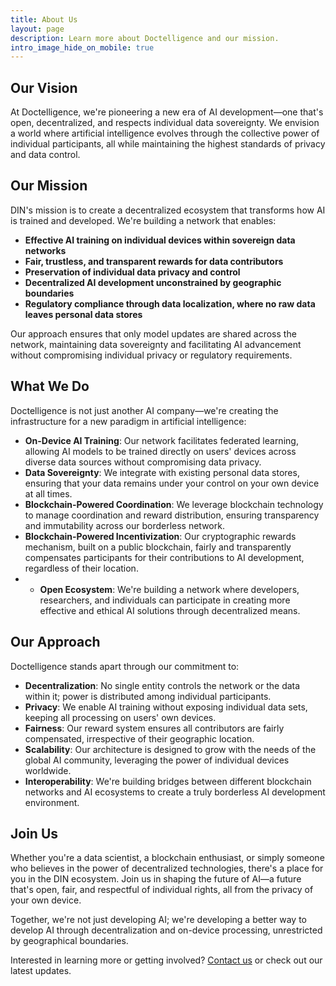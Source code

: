 ```yaml
---
title: About Us
layout: page
description: Learn more about Doctelligence and our mission.
intro_image_hide_on_mobile: true
---
```


## Our Vision

At Doctelligence, we're pioneering a new era of AI development—one that's open, decentralized, and respects individual data sovereignty. We envision a world where artificial intelligence evolves through the collective power of individual participants, all while maintaining the highest standards of privacy and data control.

## Our Mission

DIN's mission is to create a decentralized ecosystem that transforms how AI is trained and developed. We're building a network that enables:

- **Effective AI training on individual devices within sovereign data networks**
- **Fair, trustless, and transparent rewards for data contributors**
- **Preservation of individual data privacy and control**
- **Decentralized AI development unconstrained by geographic boundaries**
- **Regulatory compliance through data localization, where no raw data leaves personal data stores**

Our approach ensures that only model updates are shared across the network, maintaining data sovereignty and facilitating AI advancement without compromising individual privacy or regulatory requirements.

## What We Do

Doctelligence is not just another AI company—we're creating the infrastructure for a new paradigm in artificial intelligence:

- **On-Device AI Training**: Our network facilitates federated learning, allowing AI models to be trained directly on users' devices across diverse data sources without compromising data privacy.
- **Data Sovereignty**: We integrate with existing personal data stores, ensuring that your data remains under your control on your own device at all times.
- **Blockchain-Powered Coordination**: We leverage blockchain technology to manage coordination and reward distribution, ensuring transparency and immutability across our borderless network.
- **Blockchain-Powered Incentivization**: Our cryptographic rewards mechanism, built on a public blockchain, fairly and transparently compensates participants for their contributions to AI development, regardless of their location.
- - **Open Ecosystem**: We're building a network where developers, researchers, and individuals can participate in creating more effective and ethical AI solutions through decentralized means.

## Our Approach

Doctelligence stands apart through our commitment to:

- **Decentralization**: No single entity controls the network or the data within it; power is distributed among individual participants.
- **Privacy**: We enable AI training without exposing individual data sets, keeping all processing on users' own devices.
- **Fairness**: Our reward system ensures all contributors are fairly compensated, irrespective of their geographic location.
- **Scalability**: Our architecture is designed to grow with the needs of the global AI community, leveraging the power of individual devices worldwide.
- **Interoperability**: We're building bridges between different blockchain networks and AI ecosystems to create a truly borderless AI development environment.

## Join Us

Whether you're a data scientist, a blockchain enthusiast, or simply someone who believes in the power of decentralized technologies, there's a place for you in the DIN ecosystem. Join us in shaping the future of AI—a future that's open, fair, and respectful of individual rights, all from the privacy of your own device.

Together, we're not just developing AI; we're developing a better way to develop AI through decentralization and on-device processing, unrestricted by geographical boundaries.

Interested in learning more or getting involved? [Contact us]([#](https://doctelligence.github.io/contact/)) or check out our latest updates.
